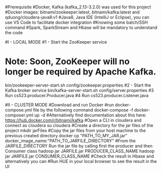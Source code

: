 #Prerequisite
#Docker, Kafka (kafka_2.13-3.2.0) was used for this project
#Docker images: bitnami/zookeeper:latest, bitnami/kafka:latest and qduong/cloudera-java8:v1
#Java8, Java IDE (IntelliJ or Eclipse), you can use VS Code to facilitate docker integration
#Knowing some batch/SSH command
#Spark, SparkStream and Hbase will be mandatory to understand the code

#I - LOCAL MODE
#1 - Start the ZooKeeper service
# Note: Soon, ZooKeeper will no longer be required by Apache Kafka.
bin/zookeeper-server-start.sh config/zookeeper.properties
#2 - Start the Kafka broker service
bin/kafka-server-start.sh config/server.properties
#3 Run cs523.producer.Producer.java
#4 Run cs523.producer.Listener.java

#II - CLUSTER MODE
#Download and run Docker
#run docker-compose.yml file by the following command
docker-compose -f docker-composer.yml up -d
#Alternatively find documentation about this here: https://hub.docker.com/r/bitnami/kafka
#Open a CLI in cloudera and connect as cloudera
su cloudera
#Create a directory for the jar files of the project
mkdir jarFiles
#Copy the jar files from your host machine to the previous created directory
docker cp "PATH_TO_MY_JAR.jar" docker_image_name:"PATH_TO_JARFILE_DIRECTORY"
#From the JARFILE_DIRECTORY Run the jar file by calling first the producer and then Consumer class
hadoop jar JARFILE.jar PRODUCER_CLASS_NAME
hadoop jar JARFILE.jar CONSUMER_CLASS_NAME
#Check the result in Hbase and alternatively you can 
#Run HUE in your local browser to see the result in the UI
